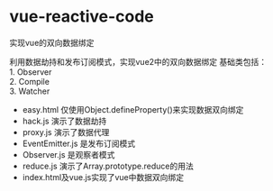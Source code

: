 # vue-reactive-code
实现vue的双向数据绑定

利用数据劫持和发布订阅模式，实现vue2中的双向数据绑定
基础类包括：  
    1. Observer  
    2. Compile   
    3. Watcher  

- easy.html 仅使用Object.defineProperty()来实现数据双向绑定  
- hack.js 演示了数据劫持  
- proxy.js 演示了数据代理  
- EventEmitter.js 是发布订阅模式  
- Observer.js 是观察者模式  
- reduce.js 演示了Array.prototype.reduce的用法  
- index.html及vue.js实现了vue中数据双向绑定  